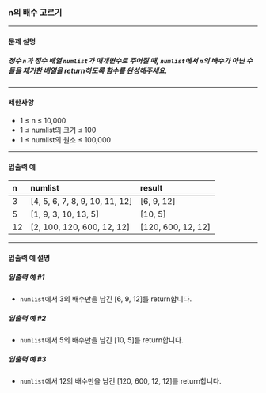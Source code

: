 ### n의 배수 고르기

***

#### 문제 설명
##### 정수 `n`과 정수 배열 `numlist`가 매개변수로 주어질 때, `numlist`에서 `n`의 배수가 아닌 수들을 제거한 배열을 return하도록 함수를 완성해주세요.

***

#### 제한사항
* 1 ≤ n ≤ 10,000
* 1 ≤ numlist의 크기 ≤ 100
* 1 ≤ numlist의 원소 ≤ 100,000

***

#### 입출력 예
n	|numlist	                    |result            |
|:--|:--                            |:--
3	|[4, 5, 6, 7, 8, 9, 10, 11, 12]	|[6, 9, 12]        |
5	|[1, 9, 3, 10, 13, 5]	        |[10, 5]           |
12	|[2, 100, 120, 600, 12, 12]	    |[120, 600, 12, 12]|

***

#### 입출력 예 설명
##### 입출력 예 #1
* `numlist`에서 3의 배수만을 남긴 [6, 9, 12]를 return합니다.

##### 입출력 예 #2
* `numlist`에서 5의 배수만을 남긴 [10, 5]를 return합니다.

##### 입출력 예 #3
* `numlist`에서 12의 배수만을 남긴 [120, 600, 12, 12]를 return합니다.